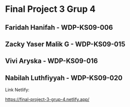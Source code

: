# Final Project 3 Grup 4
## Faridah Hanifah - WDP-KS09-006
## Zacky Yaser Malik G - WDP-KS09-015
## Vivi Aryska - WDP-KS09-016
## Nabilah Luthfiyyah - WDP-KS09-020
Link Netlify:

https://final-project-3-grup-4.netlify.app/
